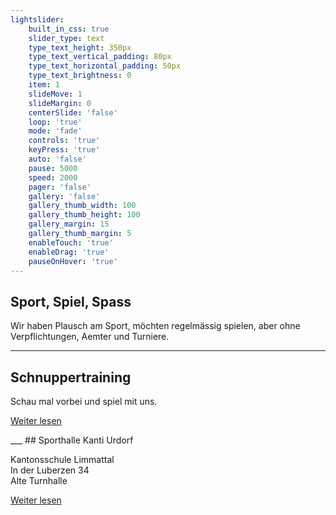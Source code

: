 ```yaml
---
lightslider:
    built_in_css: true
    slider_type: text
    type_text_height: 350px
    type_text_vertical_padding: 80px
    type_text_horizontal_padding: 50px
    type_text_brightness: 0
    item: 1
    slideMove: 1
    slideMargin: 0
    centerSlide: 'false'
    loop: 'true'
    mode: 'fade'
    controls: 'true'
    keyPress: 'true'
    auto: 'false'
    pause: 5000
    speed: 2000
    pager: 'false'
    gallery: 'false'
    gallery_thumb_width: 100
    gallery_thumb_height: 100
    gallery_margin: 15
    gallery_thumb_margin: 5
    enableTouch: 'true'
    enableDrag: 'true'
    pauseOnHover: 'true'
---
```

## Sport, Spiel, Spass

Wir haben Plausch am Sport, möchten regelmässig spielen, aber ohne Verpflichtungen, Aemter und Turniere.
___
## Schnuppertraining

Schau mal vorbei und spiel mit uns.  

<p class="button">
<a href="../schnuppertraining">Weiter lesen</a>
</p>
___
## Sporthalle Kanti Urdorf

Kantonsschule Limmattal  
In der Luberzen 34  
Alte Turnhalle

<p class="button">
<a href="../spielort">Weiter lesen</a>
</p>
